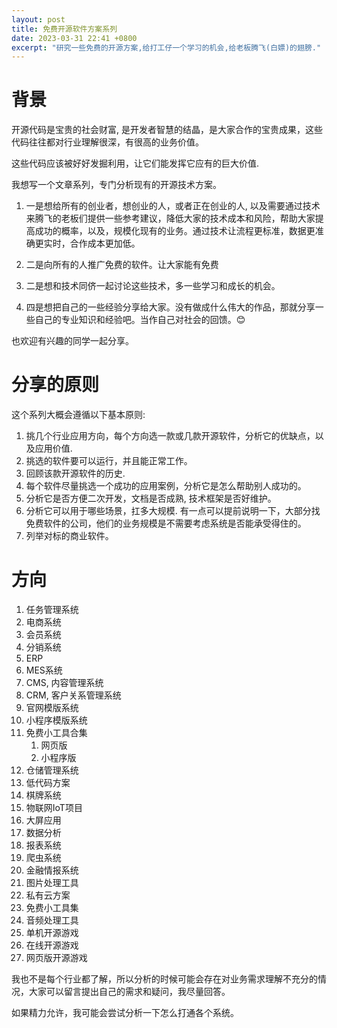 ```yaml
---
layout: post
title: 免费开源软件方案系列
date: 2023-03-31 22:41 +0800
excerpt: "研究一些免费的开源方案,给打工仔一个学习的机会,给老板腾飞(白嫖)的翅膀."
---
```


# 背景
开源代码是宝贵的社会财富, 是开发者智慧的结晶，是大家合作的宝贵成果，这些代码往往都对行业理解很深，有很高的业务价值。

这些代码应该被好好发掘利用，让它们能发挥它应有的巨大价值.

我想写一个文章系列，专门分析现有的开源技术方案。

1. 一是想给所有的创业者，想创业的人，或者正在创业的人, 以及需要通过技术来腾飞的老板们提供一些参考建议，降低大家的技术成本和风险，帮助大家提高成功的概率，以及，规模化现有的业务。通过技术让流程更标准，数据更准确更实时，合作成本更加低。

1. 二是向所有的人推广免费的软件。让大家能有免费

1. 二是想和技术同侪一起讨论这些技术，多一些学习和成长的机会。

1. 四是想把自己的一些经验分享给大家。没有做成什么伟大的作品，那就分享一些自己的专业知识和经验吧。当作自己对社会的回馈。😊


也欢迎有兴趣的同学一起分享。

# 分享的原则

这个系列大概会遵循以下基本原则: 

1. 挑几个行业应用方向，每个方向选一款或几款开源软件，分析它的优缺点，以及应用价值.
2. 挑选的软件要可以运行，并且能正常工作。
3. 回顾该款开源软件的历史.
4. 每个软件尽量挑选一个成功的应用案例，分析它是怎么帮助别人成功的。
5. 分析它是否方便二次开发，文档是否成熟, 技术框架是否好维护。
6. 分析它可以用于哪些场景，扛多大规模. 有一点可以提前说明一下，大部分找免费软件的公司，他们的业务规模是不需要考虑系统是否能承受得住的。
7. 列举对标的商业软件。


# 方向
1. 任务管理系统
2. 电商系统
3. 会员系统
4. 分销系统
5. ERP
6. MES系统
7. CMS, 内容管理系统
8. CRM, 客户关系管理系统
9. 官网模版系统
10. 小程序模版系统
11. 免费小工具合集
    1.  网页版
    2.  小程序版
12. 仓储管理系统
13. 低代码方案
14. 棋牌系统
15. 物联网IoT项目
16. 大屏应用
17. 数据分析
18. 报表系统
19. 爬虫系统
20. 金融情报系统
21. 图片处理工具
22. 私有云方案
23. 免费小工具集
24. 音频处理工具
25. 单机开源游戏
26. 在线开源游戏
27. 网页版开源游戏
    
我也不是每个行业都了解，所以分析的时候可能会存在对业务需求理解不充分的情况，大家可以留言提出自己的需求和疑问，我尽量回答。


如果精力允许，我可能会尝试分析一下怎么打通各个系统。